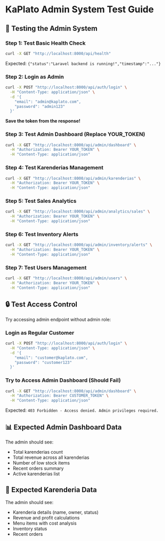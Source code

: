 # KaPlato Admin System Test Guide

## 🧪 **Testing the Admin System**

### **Step 1: Test Basic Health Check**
```bash
curl -X GET "http://localhost:8000/api/health"
```
Expected: `{"status":"Laravel backend is running!","timestamp":"..."}`

### **Step 2: Login as Admin**
```bash
curl -X POST "http://localhost:8000/api/auth/login" \
  -H "Content-Type: application/json" \
  -d '{
    "email": "admin@kaplato.com",
    "password": "admin123"
  }'
```
**Save the token from the response!**

### **Step 3: Test Admin Dashboard (Replace YOUR_TOKEN)**
```bash
curl -X GET "http://localhost:8000/api/admin/dashboard" \
  -H "Authorization: Bearer YOUR_TOKEN" \
  -H "Content-Type: application/json"
```

### **Step 4: Test Karenderias Management**
```bash
curl -X GET "http://localhost:8000/api/admin/karenderias" \
  -H "Authorization: Bearer YOUR_TOKEN" \
  -H "Content-Type: application/json"
```

### **Step 5: Test Sales Analytics**
```bash
curl -X GET "http://localhost:8000/api/admin/analytics/sales" \
  -H "Authorization: Bearer YOUR_TOKEN" \
  -H "Content-Type: application/json"
```

### **Step 6: Test Inventory Alerts**
```bash
curl -X GET "http://localhost:8000/api/admin/inventory/alerts" \
  -H "Authorization: Bearer YOUR_TOKEN" \
  -H "Content-Type: application/json"
```

### **Step 7: Test Users Management**
```bash
curl -X GET "http://localhost:8000/api/admin/users" \
  -H "Authorization: Bearer YOUR_TOKEN" \
  -H "Content-Type: application/json"
```

## 🔒 **Test Access Control**
Try accessing admin endpoint without admin role:

### **Login as Regular Customer**
```bash
curl -X POST "http://localhost:8000/api/auth/login" \
  -H "Content-Type: application/json" \
  -d '{
    "email": "customer@kaplato.com",
    "password": "customer123"
  }'
```

### **Try to Access Admin Dashboard (Should Fail)**
```bash
curl -X GET "http://localhost:8000/api/admin/dashboard" \
  -H "Authorization: Bearer CUSTOMER_TOKEN" \
  -H "Content-Type: application/json"
```
Expected: `403 Forbidden - Access denied. Admin privileges required.`

## 📊 **Expected Admin Dashboard Data**
The admin should see:
- Total karenderias count
- Total revenue across all karenderias
- Number of low stock items
- Recent orders summary
- Active karenderias list

## 🏪 **Expected Karenderia Data**
The admin should see:
- Karenderia details (name, owner, status)
- Revenue and profit calculations
- Menu items with cost analysis
- Inventory status
- Recent orders
